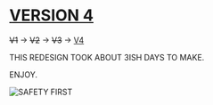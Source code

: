 # [VERSION 4](https://littlepriceonu.com) 

~~V1~~ -> ~~V2~~ -> ~~V3~~ -> [V4](https://littlepriceonu.com)

THIS REDESIGN TOOK ABOUT 3ISH DAYS TO MAKE.

ENJOY.

![SAFETY FIRST](https://github.com/littlepriceonu/littlepriceonu.com/assets/63677850/70703ec4-bc20-4784-86e3-0dac18930715)

